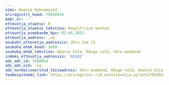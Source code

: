 ```yaml
---
nimi: Haanja Rahvamajad
ariregistri_kood: 75038434
kmkr_nr: ''
ettevotja_staatus: R
ettevotja_staatus_tekstina: Registrisse kantud
ettevotja_esmakande_kpv: 02.05.2013
ettevotja_aadress: .na
asukoht_ettevotja_aadressis: Võru tee 13
asukoha_ehak_kood: 1689
asukoha_ehak_tekstina: Haanja küla, Rõuge vald, Võru maakond
indeks_ettevotja_aadressis: '65101'
ads_adr_id: 3360954
ads_ads_oid: .na
ads_normaliseeritud_taisaadress: Võru maakond, Rõuge vald, Haanja küla, Võru tee 13
teabesysteemi_link: https://ariregister.rik.ee/ettevotja.py?ark=75038434&ref=rekvisiidid
---
```

